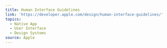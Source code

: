 ```yaml
---
title: Human Interface Guidelines
link: 'https://developer.apple.com/design/human-interface-guidelines/'
topics:
  - Native App
  - User Interface
  - Design Systems
source: Apple
---
```


